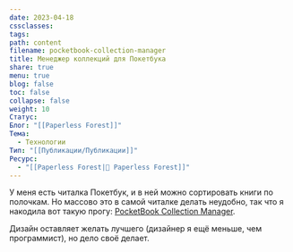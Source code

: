 ```yaml
---
date: 2023-04-18
cssclasses: 
tags: 
path: content
filename: pocketbook-collection-manager
title: Менеджер коллекций для Покетбука
share: true
menu: true
blog: false
toc: false
collapse: false
weight: 10
Статус: 
Блог: "[[Paperless Forest]]"
Тема:
  - Технологии
Тип: "[[Публикации/Публикации]]"
Ресурс:
  - "[[Paperless Forest|🌱 Paperless Forest]]"
---
```



У меня есть читалка Покетбук, и в ней можно сортировать книги по полочкам. Но массово это в самой читалке делать неудобно, так что я накодила вот такую прогу: [PocketBook Collection Manager](https://github.com/anareaty/PocketBook_Collection_Manager).

Дизайн оставляет желать лучшего (дизайнер я ещё меньше, чем программист), но дело своё делает.